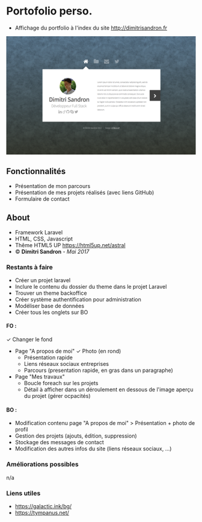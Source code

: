 # Portofolio perso.
- Affichage du portfolio à l'index du site http://dimitrisandron.fr

![Capture d'écran](./screenshot_home.png)

## Fonctionnalités
- Présentation de mon parcours
- Présentation de mes projets réalisés (avec liens GitHub)
- Formulaire de contact

## About
- Framework Laravel
- HTML, CSS, Javascript
- Thême HTML5 UP https://html5up.net/astral
- © **Dimitri Sandron** - _Mai 2017_

### Restants à faire
- Créer un projet laravel
- Inclure le contenu du dossier du theme dans le projet Laravel
- Trouver un theme backoffice
- Créer système authentification pour administration
- Modéliser base de données
- Créer tous les onglets sur BO

#### FO :
✓ Changer le fond
- Page "A propos de moi"
	✓ Photo (en rond)
	- Présentation rapide
	- Liens réseaux sociaux entreprises
	- Parcours (presentation rapide, en gras dans un paragraphe)
- Page "Mes travaux"
	- Boucle foreach sur les projets
	- Détail à afficher dans un déroulement en dessous de l'image aperçu du projet (gérer ocpacités)

#### BO :
- Modification contenu page "A propos de moi" > Présentation + photo de profil
- Gestion des projets (ajouts, édition, suppression)
- Stockage des messages de contact
- Modification des autres infos du site (liens réseaux sociaux, ...)

### Améliorations possibles
n/a

### Liens utiles
- https://galactic.ink/bg/
- https://tympanus.net/

